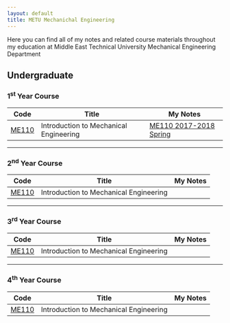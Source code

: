 ```yaml
---
layout: default
title: METU Mechanichal Engineering
---
```

Here you can find all of my notes and related course materials throughout my education at Middle East Technical University Mechanical Engineering Department
## Undergraduate
### 1<sup>st</sup> Year Course
| Code                                                                         | Title                                  | My Notes |
| ---------------------------------------------------------------------------- | -------------------------------------- | -------- |
| [ME110](https://catalog.metu.edu.tr/course.php?prog=569&course_code=5690110) | Introduction to Mechanical Engineering | [ME110 2017-2018 Spring](https://drive.google.com/drive/folders/1Vg_rQASQAkpuCn23zn3XAGdrGHNXsmUB?usp=sharing)|

---

### 2<sup>nd</sup> Year Course
| Code                                                                         | Title                                   | My Notes |
| ---------------------------------------------------------------------------- | --------------------------------------- | ----- |
| [ME110](https://catalog.metu.edu.tr/course.php?prog=569&course_code=5690110) | 	Introduction to Mechanical Engineering | |

---

### 3<sup>rd</sup> Year Course
| Code                                                                         | Title                                   | My Notes |
| ---------------------------------------------------------------------------- | --------------------------------------- | ----- |
| [ME110](https://catalog.metu.edu.tr/course.php?prog=569&course_code=5690110) | 	Introduction to Mechanical Engineering | |

---

### 4<sup>th</sup> Year Course
| Code                                                                         | Title                                   | My Notes |
| ---------------------------------------------------------------------------- | --------------------------------------- | ----- |
| [ME110](https://catalog.metu.edu.tr/course.php?prog=569&course_code=5690110) | 	Introduction to Mechanical Engineering | |
